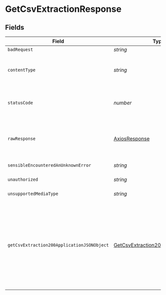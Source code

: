 # GetCsvExtractionResponse


## Fields

| Field                                                                                                                                                         | Type                                                                                                                                                          | Required                                                                                                                                                      | Description                                                                                                                                                   |
| ------------------------------------------------------------------------------------------------------------------------------------------------------------- | ------------------------------------------------------------------------------------------------------------------------------------------------------------- | ------------------------------------------------------------------------------------------------------------------------------------------------------------- | ------------------------------------------------------------------------------------------------------------------------------------------------------------- |
| `badRequest`                                                                                                                                                  | *string*                                                                                                                                                      | :heavy_minus_sign:                                                                                                                                            | Bad Request                                                                                                                                                   |
| `contentType`                                                                                                                                                 | *string*                                                                                                                                                      | :heavy_check_mark:                                                                                                                                            | HTTP response content type for this operation                                                                                                                 |
| `statusCode`                                                                                                                                                  | *number*                                                                                                                                                      | :heavy_check_mark:                                                                                                                                            | HTTP response status code for this operation                                                                                                                  |
| `rawResponse`                                                                                                                                                 | [AxiosResponse](https://axios-http.com/docs/res_schema)                                                                                                       | :heavy_minus_sign:                                                                                                                                            | Raw HTTP response; suitable for custom response parsing                                                                                                       |
| `sensibleEncounteredAnUnknownError`                                                                                                                           | *string*                                                                                                                                                      | :heavy_minus_sign:                                                                                                                                            | Internal Server Error                                                                                                                                         |
| `unauthorized`                                                                                                                                                | *string*                                                                                                                                                      | :heavy_minus_sign:                                                                                                                                            | Not authorized                                                                                                                                                |
| `unsupportedMediaType`                                                                                                                                        | *string*                                                                                                                                                      | :heavy_minus_sign:                                                                                                                                            | Unsupported Media Type                                                                                                                                        |
| `getCsvExtraction200ApplicationJSONObject`                                                                                                                    | [GetCsvExtraction200ApplicationJSON](../../models/operations/getcsvextraction200applicationjson.md)                                                           | :heavy_minus_sign:                                                                                                                                            | Indicates the extraction successfully converted to an CSV file. This response contains the download URL for the CSV file. The link<br/>expires after 15 minutes.<br/> |